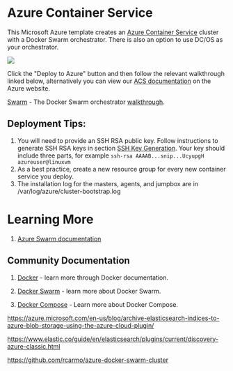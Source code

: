 # Azure Container Service

This Microsoft Azure template creates an [Azure Container Service](https://azure.microsoft.com/en-us/services/container-service/) cluster with a Docker Swarm orchestrator. There is also an option to use DC/OS as your orchestrator.

<a href="https://portal.azure.com/#create/Microsoft.Template/uri/https%3A%2F%2Fraw.githubusercontent.com%2FAzure%2Fazure-quickstart-templates%2Fmaster%2F101-acs-swarm%2Fazuredeploy.json" target="_blank"><img src="http://azuredeploy.net/deploybutton.png"/></a>

Click the "Deploy to Azure" button and then follow the relevant walkthrough linked below, alternatively you can view our [ACS documentation](https://azure.microsoft.com/en-us/documentation/services/container-service/) on the Azure website.

[Swarm](https://github.com/Azure/acs-engine/blob/master/docs/swarm.md#walkthrough) - The Docker Swarm orchestrator [walkthrough](https://github.com/Azure/acs-engine/blob/master/docs/swarm.md#walkthrough).

## Deployment Tips:
1. You will need to provide an SSH RSA public key.  Follow instructions to generate SSH RSA keys in section [SSH Key Generation](https://github.com/Azure/azure-quickstart-templates/blob/master/101-acs-dcos/docs/SSHKeyManagement.md#ssh-key-generation).  Your key should include three parts, for example ```ssh-rsa AAAAB...snip...UcyupgH azureuser@linuxvm```
2. As a best practice, create a new resource group for every new container service you deploy.
3. The installation log for the masters, agents, and jumpbox are in /var/log/azure/cluster-bootstrap.log

# Learning More

1. [Azure Swarm documentation](https://azure.microsoft.com/en-us/documentation/services/container-service/)

## Community Documentation

1. [Docker](https://docs.docker.com/) - learn more through Docker documentation.

2. [Docker Swarm](https://docs.docker.com/swarm/overview/) - learn more about Docker Swarm.

3. [Docker Compose](https://docs.docker.com/compose/overview/) - Learn more about Docker Compose.


https://azure.microsoft.com/en-us/blog/archive-elasticsearch-indices-to-azure-blob-storage-using-the-azure-cloud-plugin/

https://www.elastic.co/guide/en/elasticsearch/plugins/current/discovery-azure-classic.html

https://github.com/rcarmo/azure-docker-swarm-cluster

